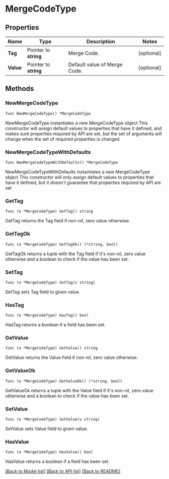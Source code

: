 # MergeCodeType

## Properties

Name | Type | Description | Notes
------------ | ------------- | ------------- | -------------
**Tag** | Pointer to **string** | Merge Code. | [optional] 
**Value** | Pointer to **string** | Default value of Merge Code. | [optional] 

## Methods

### NewMergeCodeType

`func NewMergeCodeType() *MergeCodeType`

NewMergeCodeType instantiates a new MergeCodeType object
This constructor will assign default values to properties that have it defined,
and makes sure properties required by API are set, but the set of arguments
will change when the set of required properties is changed

### NewMergeCodeTypeWithDefaults

`func NewMergeCodeTypeWithDefaults() *MergeCodeType`

NewMergeCodeTypeWithDefaults instantiates a new MergeCodeType object
This constructor will only assign default values to properties that have it defined,
but it doesn't guarantee that properties required by API are set

### GetTag

`func (o *MergeCodeType) GetTag() string`

GetTag returns the Tag field if non-nil, zero value otherwise.

### GetTagOk

`func (o *MergeCodeType) GetTagOk() (*string, bool)`

GetTagOk returns a tuple with the Tag field if it's non-nil, zero value otherwise
and a boolean to check if the value has been set.

### SetTag

`func (o *MergeCodeType) SetTag(v string)`

SetTag sets Tag field to given value.

### HasTag

`func (o *MergeCodeType) HasTag() bool`

HasTag returns a boolean if a field has been set.

### GetValue

`func (o *MergeCodeType) GetValue() string`

GetValue returns the Value field if non-nil, zero value otherwise.

### GetValueOk

`func (o *MergeCodeType) GetValueOk() (*string, bool)`

GetValueOk returns a tuple with the Value field if it's non-nil, zero value otherwise
and a boolean to check if the value has been set.

### SetValue

`func (o *MergeCodeType) SetValue(v string)`

SetValue sets Value field to given value.

### HasValue

`func (o *MergeCodeType) HasValue() bool`

HasValue returns a boolean if a field has been set.


[[Back to Model list]](../README.md#documentation-for-models) [[Back to API list]](../README.md#documentation-for-api-endpoints) [[Back to README]](../README.md)


